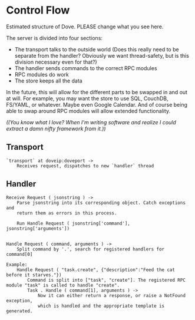 Control Flow
============

Estimated structure of Dove. PLEASE change what you see here.

The server is divided into four sections:

  - The transport talks to the outside world (Does this really need to be separate from the handler? Obviously we want thread-safety, but is this division necessary even for that?)
  - The handler sends commands to the correct RPC modules
  - RPC modules do work
  - The store keeps all the data

In the future, this will allow for the different parts to be swapped in and out at will. For example, you may want the store to use SQL, CouchDB, FS/YAML, or whatever. Maybe even Google Calendar. And of course being able to swap around RPC modules will allow extended functionality.

*((You know what I love? When I'm writing software and realize I could extract a damn nifty framework from it.))*

Transport
---------

    `transport` at doveip:doveport ->
        Receives request, dispatches to new `handler` thread

Handler
-------

    Receive Request ( jsonstring ) ->
        Parse jsonstring into its corresponding object. Catch exceptions and
        return them as errors in this process.

        Run Handle Request ( jsonstring['command'], jsonstring['arguments'])


    Handle Request ( command, arguments ) ->
        Split command by '.', search for registered handlers for command[0]

    Example:
        Handle Request ( "task.create", {"description":"Feed the cat before it starves."})
            Command is split into ["task", "create"]. The registered RPC module "task" is called to handle "create".
            Task . Handle ( command[1], arguments ) ->
                Now it can either return a response, or raise a NotFound exception,
                which is handled and the appropriate template is generated.

